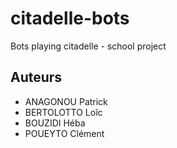# citadelle-bots
Bots playing citadelle - school project

## Auteurs
- ANAGONOU Patrick
- BERTOLOTTO Loĩc
- BOUZIDI Héba
- POUEYTO Clément


